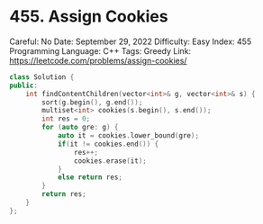 # 455. Assign Cookies

Careful: No
Date: September 29, 2022
Difficulty: Easy
Index: 455
Programming Language: C++
Tags: Greedy
Link: https://leetcode.com/problems/assign-cookies/

```cpp
class Solution {
public:
    int findContentChildren(vector<int>& g, vector<int>& s) {
        sort(g.begin(), g.end());
        multiset<int> cookies(s.begin(), s.end());
        int res = 0;
        for (auto gre: g) {
            auto it = cookies.lower_bound(gre);
            if(it != cookies.end()) {
                res++;
                cookies.erase(it);
            }
            else return res;
        }
        return res;
    }
};
```
